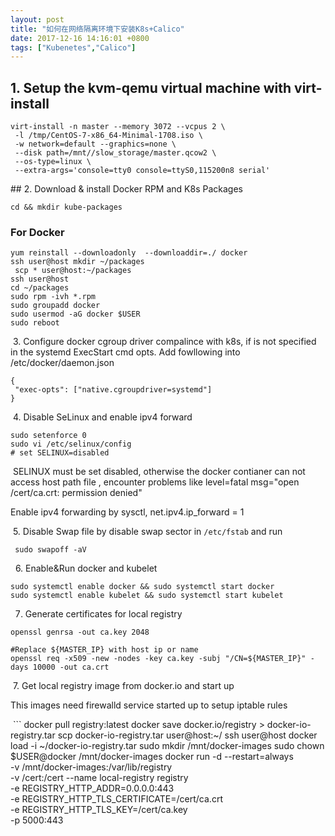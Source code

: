 ```yaml
---
layout: post
title: "如何在网络隔离环境下安装K8s+Calico"
date: 2017-12-16 14:16:01 +0800
tags: ["Kubenetes","Calico"]
---
```


## 1. Setup the kvm-qemu virtual machine with virt-install
 
 ```
 virt-install -n master --memory 3072 --vcpus 2 \
  -l /tmp/CentOS-7-x86_64-Minimal-1708.iso \
  -w network=default --graphics=none \
  --disk path=/mnt//slow_storage/master.qcow2 \
  --os-type=linux \
  --extra-args='console=tty0 console=ttyS0,115200n8 serial'
  ```
  
 ## 2. Download & install Docker RPM and K8s Packages
  
  ```
  cd && mkdir kube-packages
  ````
  
  ### For Docker
  
  ```
  yum reinstall --downloadonly  --downloaddir=./ docker 
  ssh user@host mkdir ~/packages
  scp * user@host:~/packages
  ssh user@host
  cd ~/packages
  sudo rpm -ivh *.rpm 
  sudo groupadd docker
  sudo usermod -aG docker $USER
  sudo reboot
  ```
  
  3. Configure docker cgroup driver compalince with k8s, if is not specified in the systemd ExecStart cmd opts. Add fowllowing into /etc/docker/daemon.json
  
  ```
  {
   "exec-opts": ["native.cgroupdriver=systemd"]
  }
  ```
  
  4. Disable SeLinux and enable ipv4 forward
  
  ```
  sudo setenforce 0
  sudo vi /etc/selinux/config
  # set SELINUX=disabled
  ```
  SELINUX must be set disabled, otherwise the docker contianer can not access host path file , encounter problems like level=fatal msg="open /cert/ca.crt: permission denied"
  
  Enable ipv4 forwarding by sysctl, net.ipv4.ip_forward = 1
  
  5. Disable Swap file by disable swap sector in `/etc/fstab` and run 
  ```
  sudo swapoff -aV
  ```
  
  6. Enable&Run docker and kubelet
  ```
  sudo systemctl enable docker && sudo systemctl start docker
  sudo systemctl enable kubelet && sudo systemctl start kubelet
  ```
  
  7. Generate certificates for local registry
  ```
  openssl genrsa -out ca.key 2048
 
  #Replace ${MASTER_IP} with host ip or name 
  openssl req -x509 -new -nodes -key ca.key -subj "/CN=${MASTER_IP}" -days 10000 -out ca.crt

  ```
  
  7. Get local registry image from docker.io and start up
  
  This images need firewalld service started up to setup iptable rules
  
  ```
  docker pull registry:latest
  docker save docker.io/registry > docker-io-registry.tar
  scp docker-io-registry.tar user@host:~/
  ssh user@host
  docker load -i ~/docker-io-registry.tar
  sudo mkdir /mnt/docker-images
  sudo chown $USER@docker /mnt/docker-images
  docker run -d --restart=always \
  -v /mnt/docker-images:/var/lib/registry \
  -v /cert:/cert --name local-registry registry \
  -e REGISTRY_HTTP_ADDR=0.0.0.0:443 \
  -e REGISTRY_HTTP_TLS_CERTIFICATE=/cert/ca.crt \
  -e REGISTRY_HTTP_TLS_KEY=/cert/ca.key \
  -p 5000:443
  ```
